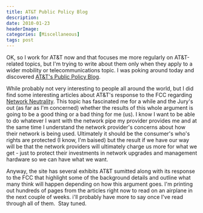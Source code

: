 ```yaml
---
title: AT&T Public Policy Blog
description: 
date: 2010-01-23
headerImage: 
categories: [Miscellaneous]
tags: post
---
```


OK, so I work for AT&T now and that focuses me more regularly on AT&T-related topics, but I'm trying to write about them only when they apply to a wider mobility or telecommunications topic. I was poking around today and discovered [AT&T's Public Policy Blog](http://attpublicpolicy.com/).

While probably not very interesting to people all around the world, but I did find some interesting articles about AT&T's response to the FCC regarding [Network Neutrality](http://en.wikipedia.org/wiki/Network_neutrality). This topic has fascinated me for a while and the Jury's out (as far as I'm concerned) whether the results of this whole argument is going to be a good thing or a bad thing for me (us). I know I want to be able to do whatever I want with the network pipe my provider provides me and at the same time I understand the network provider's concerns about how their network is being used. Ultimately it should be the consumer's who's rights are protected (I know, I'm baised) but the result if we have our way will be that the network providers will ultimately charge us more for what we get - just to protect their investments in network upgrades and management hardware so we can have what we want.

Anyway, the site has several exhibits AT&T sumitted along with its response to the FCC that highlight some of the background details and outline what many think will happen depending on how this argument goes. I'm printing out hundreds of pages from the articles right now to read on an airplane in the next couple of weeks. i'll probably have more to say once I've read through all of them.  Stay tuned.